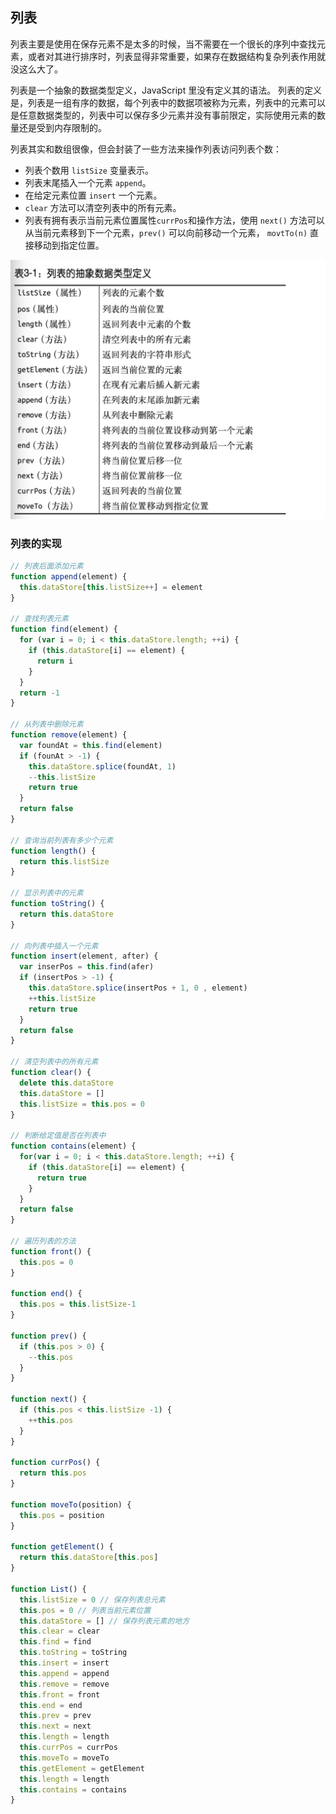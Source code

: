 ## 列表

列表主要是使用在保存元素不是太多的时候，当不需要在一个很长的序列中查找元素，或者对其进行排序时，列表显得非常重要，如果存在数据结构复杂列表作用就没这么大了。

列表是一个抽象的数据类型定义，JavaScript 里没有定义其的语法。
列表的定义是，列表是一组有序的数据，每个列表中的数据项被称为元素，列表中的元素可以是任意数据类型的，列表中可以保存多少元素并没有事前限定，实际使用元素的数量还是受到内存限制的。

列表其实和数组很像，但会封装了一些方法来操作列表访问列表个数：

- 列表个数用 `listSize` 变量表示。
- 列表末尾插入一个元素 `append`。
- 在给定元素位置 `insert` 一个元素。
- `clear` 方法可以清空列表中的所有元素。
- 列表有拥有表示当前元素位置属性`currPos`和操作方法，使用 `next()` 方法可以从当前元素移到下一个元素，`prev()` 可以向前移动一个元素， `movtTo(n)` 直接移动到指定位置。

![](./images/WX20200622-103444@2x.png)


### 列表的实现

```js
// 列表后面添加元素
function append(element) {
  this.dataStore[this.listSize++] = element
}

// 查找列表元素
function find(element) {
  for (var i = 0; i < this.dataStore.length; ++i) {
    if (this.dataStore[i] == element) {
      return i
    }
  }
  return -1
}

// 从列表中删除元素
function remove(element) {
  var foundAt = this.find(element)
  if (founAt > -1) {
    this.dataStore.splice(foundAt, 1)
    --this.listSize
    return true
  }
  return false
}

// 查询当前列表有多少个元素
function length() {
  return this.listSize
}

// 显示列表中的元素
function toString() {
  return this.dataStore
}

// 向列表中插入一个元素
function insert(element, after) {
  var inserPos = this.find(afer)
  if (insertPos > -1) {
    this.dataStore.splice(insertPos + 1, 0 , element)
    ++this.listSize
    return true
  }
  return false
}

// 清空列表中的所有元素
function clear() {
  delete this.dataStore
  this.dataStore = []
  this.listSize = this.pos = 0
}

// 判断给定值是否在列表中
function contains(element) {
  for(var i = 0; i < this.dataStore.length; ++i) {
    if (this.dataStore[i] == element) {
      return true
    }
  }
  return false
}

// 遍历列表的方法
function front() {
  this.pos = 0
}

function end() {
  this.pos = this.listSize-1
}

function prev() {
  if (this.pos > 0) {
    --this.pos
  }
}

function next() {
  if (this.pos < this.listSize -1) {
    ++this.pos
  }
}

function currPos() {
  return this.pos
}

function moveTo(position) {
  this.pos = position
}

function getElement() {
  return this.dataStore[this.pos]
}

function List() {
  this.listSize = 0 // 保存列表总元素
  this.pos = 0 // 列表当前元素位置
  this.dataStore = [] // 保存列表元素的地方
  this.clear = clear
  this.find = find
  this.toString = toString
  this.insert = insert
  this.append = append
  this.remove = remove
  this.front = front
  this.end = end
  this.prev = prev
  this.next = next
  this.length = length
  this.currPos = currPos
  this.moveTo = moveTo
  this.getElement = getElement
  this.length = length
  this.contains = contains
}
```

